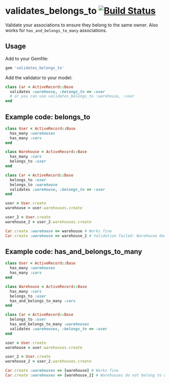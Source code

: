 # validates_belongs_to [![Build Status](https://secure.travis-ci.org/Arjeno/validates_belongs_to.png?branch=master)](http://travis-ci.org/Arjeno/validates_belongs_to)

Validate your associations to ensure they belong to the same owner. Also works for `has_and_belongs_to_many` associations.

## Usage

Add to your Gemfile:

```ruby
gem 'validates_belongs_to'
```

Add the validator to your model:

```ruby
class Car < ActiveRecord::Base
  validates :warehouse, :belongs_to => :user
  # or you can use validates_belongs_to :warehouse, :user
end
```

## Example code: belongs_to

```ruby
class User < ActiveRecord::Base
  has_many :warehouses
  has_many :cars
end

class Warehouse < ActiveRecord::Base
  has_many :cars
  belongs_to :user
end

class Car < ActiveRecord::Base
  belongs_to :user
  belongs_to :warehouse
  validates :warehouse, :belongs_to => :user
end

user = User.create
warehouse = user.warehouses.create

user_2 = User.create
warehouse_2 = user_2.warehouses.create

Car.create :warehouse => warehouse # Works fine
Car.create :warehouse => warehouse_2 # Validation failed: Warehouse does not belong to user
```

## Example code: has_and_belongs_to_many


```ruby
class User < ActiveRecord::Base
  has_many :warehouses
  has_many :cars
end

class Warehouse < ActiveRecord::Base
  has_many :cars
  belongs_to :user
  has_and_belongs_to_many :cars
end

class Car < ActiveRecord::Base
  belongs_to :user
  has_and_belongs_to_many :warehouses
  validates :warehouses, :belongs_to => :user
end

user = User.create
warehouse = user.warehouses.create

user_2 = User.create
warehouse_2 = user_2.warehouses.create

Car.create :warehouses => [warehouse] # Works fine
Car.create :warehouses => [warehouse_2] # Warehouses do not belong to user
```